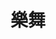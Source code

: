 ---
layout: redirect
title: 樂舞
permalink: 派對/樂舞/報名
target: https://docs.google.com/forms/d/e/1FAIpQLSeopFgHEpFjoBmWu26iiqfdTjtiDzQkc6gzub5d9KqO8ZRSvw/viewform?embedded=true
---